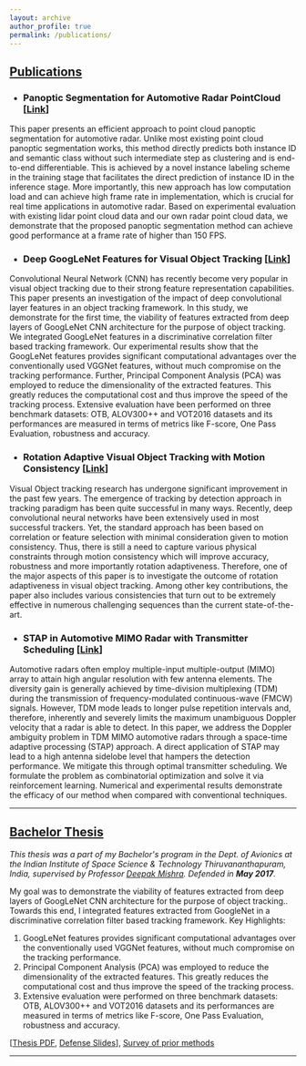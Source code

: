 ```yaml
---
layout: archive
author_profile: true
permalink: /publications/
---
```


## [Publications](#publications)
- ### Panoptic Segmentation for Automotive Radar PointCloud [[Link](https://ieeexplore.ieee.org/document/9764218)]
This paper presents an efficient approach to point cloud panoptic segmentation for automotive radar. Unlike most existing point cloud panoptic segmentation works, this method directly predicts both instance ID and semantic class without such intermediate step as clustering and is end-to-end differentiable. This is achieved by a novel instance labeling scheme in the training stage that facilitates the direct prediction of instance ID in the inference stage. More importantly, this new approach has low computation load and can achieve high frame rate in implementation, which is crucial for real time applications in automotive radar. Based on experimental evaluation with existing lidar point cloud data and our own radar point cloud data, we demonstrate that the proposed panoptic segmentation method can achieve good performance at a frame rate of higher than 150 FPS.

- ### Deep GoogLeNet Features for Visual Object Tracking [[Link](https://ieeexplore.ieee.org/abstract/document/8721317)]
Convolutional Neural Network (CNN) has recently become very popular in visual object tracking due to their strong feature representation capabilities. This paper presents an investigation of the impact of deep convolutional layer features in an object tracking framework. In this study, we demonstrate for the first time, the viability of features extracted from deep layers of GoogLeNet CNN architecture for the purpose of object tracking. We integrated GoogLeNet features in a discriminative correlation filter based tracking framework. Our experimental results show that the GoogLeNet features provides significant computational advantages over the conventionally used VGGNet features, without much compromise on the tracking performance. Further, Principal Component Analysis (PCA) was employed to reduce the dimensionality of the extracted features. This greatly reduces the computational cost and thus improve the speed of the tracking process. Extensive evaluation have been performed on three benchmark datasets: OTB, ALOV300++ and VOT2016 datasets and its performances are measured in terms of metrics like F-score, One Pass Evaluation, robustness and accuracy.

- ### Rotation Adaptive Visual Object Tracking with Motion Consistency [[Link](https://arxiv.org/abs/1709.06057)]
Visual Object tracking research has undergone significant improvement in the past few years. The emergence of tracking by detection approach in tracking paradigm has been quite successful in many ways. Recently, deep convolutional neural networks have been extensively used in most successful trackers. Yet, the standard approach has been based on correlation or feature selection with minimal consideration given to motion consistency. Thus, there is still a need to capture various physical constraints through motion consistency which will improve accuracy, robustness and more importantly rotation adaptiveness. Therefore, one of the major aspects of this paper is to investigate the outcome of rotation adaptiveness in visual object tracking. Among other key contributions, the paper also includes various consistencies that turn out to be extremely effective in numerous challenging sequences than the current state-of-the-art.

- ### STAP in Automotive MIMO Radar with Transmitter Scheduling [[Link](https://ieeexplore.ieee.org/document/9266601)]
Automotive radars often employ multiple-input multiple-output (MIMO) array to attain high angular resolution with few antenna elements. The diversity gain is generally achieved by time-division multiplexing (TDM) during the transmission of frequency-modulated continuous-wave (FMCW) signals. However, TDM mode leads to longer pulse repetition intervals and, therefore, inherently and severely limits the maximum unambiguous Doppler velocity that a radar is able to detect. In this paper, we address the Doppler ambiguity problem in TDM MIMO automotive radars through a space-time adaptive processing (STAP) approach. A direct application of STAP may lead to a high antenna sidelobe level that hampers the detection performance. We mitigate this through optimal transmitter scheduling. We formulate the problem as combinatorial optimization and solve it via reinforcement learning. Numerical and experimental results demonstrate the efficacy of our method when compared with conventional techniques.

***

## [Bachelor Thesis](#btech)
_This thesis was a part of my Bachelor's program in the Dept. of Avionics at the Indian Institute of Space Science & Technology Thiruvananthapuram, India, supervised by Professor [Deepak Mishra](https://www.iist.ac.in/node/848). Defended in **May 2017**._

My goal was to demonstrate the viability of features extracted from deep layers of GoogLeNet CNN architecture for the purpose of object tracking.. Towards this end, I integrated features extracted from GoogleNet in a discriminative correlation filter based tracking framework. 
Key Highlights:
1.  GoogLeNet features provides significant computational advantages over the conventionally used VGGNet features, without much compromise on the tracking performance.
2.  Principal Component Analysis (PCA) was employed to reduce the dimensionality of the extracted features. This greatly reduces the computational cost and thus improve the speed of the tracking process.
3. Extensive evaluation were performed on three benchmark datasets: OTB, ALOV300++ and VOT2016 datasets and its performances are measured in terms of metrics like F-score, One Pass Evaluation, robustness and accuracy.

[[Thesis PDF](https://drive.google.com/file/d/1pkoDCz5TCizen79yNJZXtP1xxRtFfwTv/view?usp=sharing), [Defense Slides](https://docs.google.com/presentation/d/1Rne0Pj28__HyKmdye8dQ9iMd9JQcBctV/edit?usp=sharing&ouid=102267158225060172499&rtpof=true&sd=true)], [Survey of prior methods](https://docs.google.com/presentation/d/1CrjicZDUMwgn4BYDI0hmjbSptabpwmSj/edit?usp=sharing&ouid=102267158225060172499&rtpof=true&sd=true)

***
